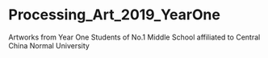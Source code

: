 # Processing_Art_2019_YearOne
Artworks from Year One Students of No.1 Middle School affiliated to Central China Normal University
